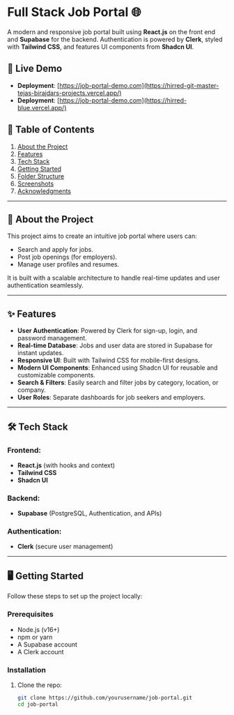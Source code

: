 # Full Stack Job Portal 🌐

A modern and responsive job portal built using **React.js** on the front end and **Supabase** for the backend. Authentication is powered by **Clerk**, styled with **Tailwind CSS**, and features UI components from **Shadcn UI**.

## 🚀 Live Demo
-  **Deployment**: [https://job-portal-demo.com](https://hirred-git-master-tejas-birajdars-projects.vercel.app/)  
- **Deployment**: [https://job-portal-demo.com](https://hirred-blue.vercel.app/)

## 📖 Table of Contents
1. [About the Project](#about-the-project)
2. [Features](#features)
3. [Tech Stack](#tech-stack)
4. [Getting Started](#getting-started)
5. [Folder Structure](#folder-structure)
6. [Screenshots](#screenshots)
7. [Acknowledgments](#acknowledgments)

---

## 📝 About the Project

This project aims to create an intuitive job portal where users can:
- Search and apply for jobs.
- Post job openings (for employers).
- Manage user profiles and resumes.

It is built with a scalable architecture to handle real-time updates and user authentication seamlessly.

---

## ✨ Features

- **User Authentication**: Powered by Clerk for sign-up, login, and password management.
- **Real-time Database**: Jobs and user data are stored in Supabase for instant updates.
- **Responsive UI**: Built with Tailwind CSS for mobile-first designs.
- **Modern UI Components**: Enhanced using Shadcn UI for reusable and customizable components.
- **Search & Filters**: Easily search and filter jobs by category, location, or company.
- **User Roles**: Separate dashboards for job seekers and employers.

---

## 🛠️ Tech Stack

### Frontend:
- **React.js** (with hooks and context)
- **Tailwind CSS**
- **Shadcn UI**

### Backend:
- **Supabase** (PostgreSQL, Authentication, and APIs)

### Authentication:
- **Clerk** (secure user management)

---

## 🖥️ Getting Started

Follow these steps to set up the project locally:

### Prerequisites
- Node.js (v16+)
- npm or yarn
- A Supabase account
- A Clerk account

### Installation

1. Clone the repo:
   ```bash
   git clone https://github.com/yourusername/job-portal.git
   cd job-portal

